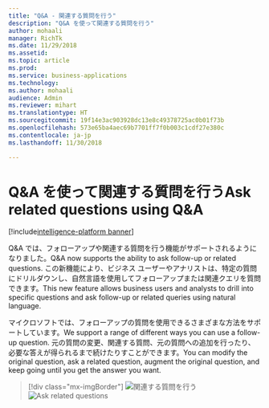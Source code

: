 ```yaml
---
title: "Q&A - 関連する質問を行う"
description: "Q&A を使って関連する質問を行う"
author: mohaali
manager: RichTk
ms.date: 11/29/2018
ms.assetid: 
ms.topic: article
ms.prod: 
ms.service: business-applications
ms.technology: 
ms.author: mohaali
audience: Admin
ms.reviewer: mihart
ms.translationtype: HT
ms.sourcegitcommit: 19f14e3ac903928dc13e8c49378725ac0b01f73b
ms.openlocfilehash: 573e65ba4aec69b7701ff7f0b003c1cdf27e380c
ms.contentlocale: ja-jp
ms.lasthandoff: 11/30/2018

--- 
```


#  <a name="ask-related-questions-using-qa"></a><span data-ttu-id="ff8a1-103">Q&A を使って関連する質問を行う</span><span class="sxs-lookup"><span data-stu-id="ff8a1-103">Ask related questions using Q&A</span></span>

[!include[intelligence-platform banner](../../includes/intelligence-platform.md)] 

<span data-ttu-id="ff8a1-104">Q&A では、フォローアップや関連する質問を行う機能がサポートされるようになりました。</span><span class="sxs-lookup"><span data-stu-id="ff8a1-104">Q&A now supports the ability to ask follow-up or related questions.</span></span> <span data-ttu-id="ff8a1-105">この新機能により、ビジネス ユーザーやアナリストは、特定の質問にドリルダウンし、自然言語を使用してフォローアップまたは関連クエリを質問できます。</span><span class="sxs-lookup"><span data-stu-id="ff8a1-105">This new feature allows business users and analysts to drill into specific questions and ask follow-up or related queries using natural language.</span></span>

<span data-ttu-id="ff8a1-106">マイクロソフトでは、フォローアップの質問を使用できるさまざまな方法をサポートしています。</span><span class="sxs-lookup"><span data-stu-id="ff8a1-106">We support a range of different ways you can use a follow-up question.</span></span> <span data-ttu-id="ff8a1-107">元の質問の変更、関連する質問、元の質問への追加を行ったり、必要な答えが得られるまで続けたりすことができます。</span><span class="sxs-lookup"><span data-stu-id="ff8a1-107">You can modify the original question, ask a related question, augment the original question, and keep going until you get the answer you want.</span></span>

> [!div class="mx-imgBorder"] 
> <span data-ttu-id="ff8a1-108">![関連する質問を行う](media/qnafollowup.png "関連する質問を行う")</span><span class="sxs-lookup"><span data-stu-id="ff8a1-108">![Ask related questions](media/qnafollowup.png "Ask related questions using Q&A")</span></span>


